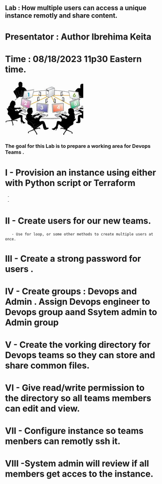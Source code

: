 
## Lab : How multiple users can access a unique instance remotly and share content.
# Presentator  : Author Ibrehima Keita 
# Time : 08/18/2023 11p30 Eastern time.
![users](download.jpg)
### The goal for this Lab is to prepare a working area for Devops Teams .
# I - Provision an instance using either with Python script or Terraform 
     - 
     - 
# II - Create users for our new teams.
       - Use for loop, or some other methods to create multiple users at once.
# III - Create a strong password for users .
# IV  - Create groups : Devops and Admin . Assign Devops engineer to Devops group aand Ssytem admin to Admin group 
# V - Create the vorking directory for Devops teams so they can store and share common files.
# VI - Give read/write permission to the directory so all teams members can edit and view.
# VII - Configure instance  so teams menbers can remotly ssh it.
# VIII -System admin will review if all members get acces to the instance.
